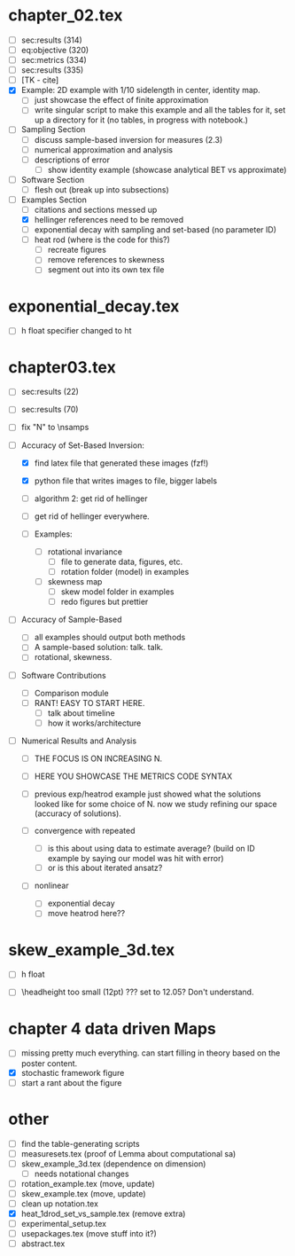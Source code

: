 

# chapter_02.tex
- [ ] sec:results (314)
- [ ] eq:objective (320)
- [ ] sec:metrics (334)
- [ ] sec:results (335)
- [ ] [TK - cite]
- [X] Example: 2D example with 1/10 sidelength in center, identity map.
  - [ ] just showcase the effect of finite approximation
  - [ ] write singular script to make this example and all the tables for it,
    set up a directory for it (no tables, in progress with notebook.)
- [ ] Sampling Section
  - [ ] discuss sample-based inversion for measures (2.3)
  - [ ] numerical approximation and analysis
  - [ ] descriptions of error
      - [ ] show identity example (showcase analytical BET vs approximate)
- [ ] Software Section
  - [ ] flesh out (break up into subsections)
- [ ] Examples Section
  - [ ] citations and sections messed up
  - [X] hellinger references need to be removed
  - [ ] exponential decay with sampling and set-based (no parameter ID)
  - [ ] heat rod (where is the code for this?)
      - [ ] recreate figures
      - [ ] remove references to skewness
      - [ ] segment out into its own tex file

# exponential_decay.tex
- [ ] h float specifier changed to ht

# chapter03.tex
- [ ] sec:results (22)
- [ ] sec:results (70)
- [ ] fix "N" to \nsamps

- [ ] Accuracy of Set-Based Inversion:
  - [X] find latex file that generated these images (fzf!)
  - [X] python file that writes images to file, bigger labels

  - [ ] algorithm 2: get rid of hellinger
  - [ ] get rid of hellinger everywhere.
  - [ ] Examples:
      - [ ] rotational invariance
          - [ ] file to generate data, figures, etc.
          - [ ] rotation folder (model) in examples
      - [ ] skewness map
          - [ ] skew model folder in examples
          - [ ] redo figures but prettier

- [ ] Accuracy of Sample-Based
  - [ ] all examples should output both methods
  - [ ] A sample-based solution:
      talk. talk.
  - [ ] rotational, skewness.

- [ ] Software Contributions
  - [ ] Comparison module
  - [ ] RANT! EASY TO START HERE.
      - [ ] talk about timeline
      - [ ] how it works/architecture

- [ ] Numerical Results and Analysis
  - [ ] THE FOCUS IS ON INCREASING N.
  - [ ] HERE YOU SHOWCASE THE METRICS CODE SYNTAX
  - [ ] previous exp/heatrod example just showed what the solutions looked like for some choice of N. now we study refining our space (accuracy of solutions).

  - [ ] convergence with repeated
      - [ ] is this about using data to estimate average? (build on ID example by saying our model was hit with error)
      - [ ] or is this about iterated ansatz?
  - [ ] nonlinear
      - [ ] exponential decay
      - [ ] move heatrod here??

# skew_example_3d.tex
- [ ] h float

- [ ] \headheight too small (12pt) ??? set to 12.05? Don't understand.


# chapter 4 data driven Maps
- [ ] missing pretty much everything. can start filling in theory based on the poster content.
- [X] stochastic framework figure
- [ ] start a rant about the figure

# other
- [ ] find the table-generating scripts
- [ ] measuresets.tex (proof of Lemma about computational sa)
- [ ] skew_example_3d.tex (dependence on dimension)
  - [ ] needs notational changes
- [ ] rotation_example.tex (move, update)
- [ ] skew_example.tex (move, update)
- [ ] clean up notation.tex
- [X] heat_1drod_set_vs_sample.tex (remove extra)
- [ ] experimental_setup.tex
- [ ] usepackages.tex (move stuff into it?)
- [ ] abstract.tex
